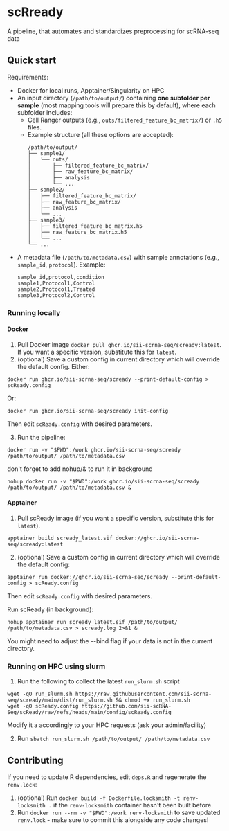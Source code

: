 # scRready
A pipeline, that automates and standardizes preprocessing for scRNA-seq data

## Quick start
Requirements:
- Docker for local runs, Apptainer/Singularity on HPC
- An input directory (`/path/to/output/`) containing **one subfolder per sample** (most mapping tools will prepare this by default), where each subfolder includes:
  - Cell Ranger outputs (e.g., `outs/filtered_feature_bc_matrix/`) or `.h5` files.
  - Example structure (all these options are accepted):
    ```
    /path/to/output/
    ├── sample1/
    │   └── outs/
    │       ├── filtered_feature_bc_matrix/
    │       ├── raw_feature_bc_matrix/
    │       ├── analysis
    │       └── ...
    ├── sample2/
    │   ├── filtered_feature_bc_matrix/
    │   ├── raw_feature_bc_matrix/
    │   ├── analysis
    │   └── ...
    ├── sample3/
    │   ├── filtered_feature_bc_matrix.h5
    │   ├── raw_feature_bc_matrix.h5
    │   └── ...
    └── ...
    ```
- A metadata file (`/path/to/metadata.csv`) with sample annotations (e.g., `sample_id`, `protocol`). Example:
  ```csv
  sample_id,protocol,condition
  sample1,Protocol1,Control
  sample2,Protocol1,Treated
  sample3,Protocol2,Control

### Running locally

#### Docker

1) Pull Docker image `docker pull ghcr.io/sii-scrna-seq/scready:latest`. If you want a specific version, substitute this for `latest`.
2) (optional) Save a custom config in current directory which will override the default config. Either:

```
docker run ghcr.io/sii-scrna-seq/scready --print-default-config > scReady.config
``` 
Or:

```
docker run ghcr.io/sii-scrna-seq/scready init-config
```
Then edit `scReady.config` with desired parameters. 

3) Run the pipeline:
```
docker run -v "$PWD":/work ghcr.io/sii-scrna-seq/scready /path/to/output/ /path/to/metadata.csv
```

don't forget to add nohup/& to run it in background
```
nohup docker run -v "$PWD":/work ghcr.io/sii-scrna-seq/scready /path/to/output/ /path/to/metadata.csv &
```


#### Apptainer

1) Pull scReady image (if you want a specific version, substitute this for `latest`).
```
apptainer build scready_latest.sif docker://ghcr.io/sii-scrna-seq/scready:latest
```

2) (optional) Save a custom config in current directory which will override the default config:
```
apptainer run docker://ghcr.io/sii-scrna-seq/scready --print-default-config > scReady.config
```
Then edit `scReady.config` with desired parameters.

Run scReady (in background):
```
nohup apptainer run scready_latest.sif /path/to/output/ /path/to/metadata.csv > scready.log 2>&1 &
```

You might need to adjust the --bind flag if your data is not in the current directory.

### Running on HPC using slurm
1) Run the following to collect the latest `run_slurm.sh` script
```
wget -qO run_slurm.sh https://raw.githubusercontent.com/sii-scrna-seq/scready/main/dist/run_slurm.sh && chmod +x run_slurm.sh
wget -qO scReady.config https://github.com/sii-scRNA-Seq/scReady/raw/refs/heads/main/config/scReady.config
```
Modify it a accordingly to your HPC requests (ask your admin/facility)

2) Run `sbatch run_slurm.sh /path/to/output/ /path/to/metadata.csv`

## Contributing
If you need to update R dependencies, edit `deps.R` and regenerate the `renv.lock`:
1) (optional) Run `docker build -f Dockerfile.locksmith -t renv-locksmith .` if the `renv-locksmith` container hasn't been built before.
2) Run `docker run --rm -v "$PWD":/work renv-locksmith` to save updated `renv.lock` - make sure to commit this alongside any code changes!
